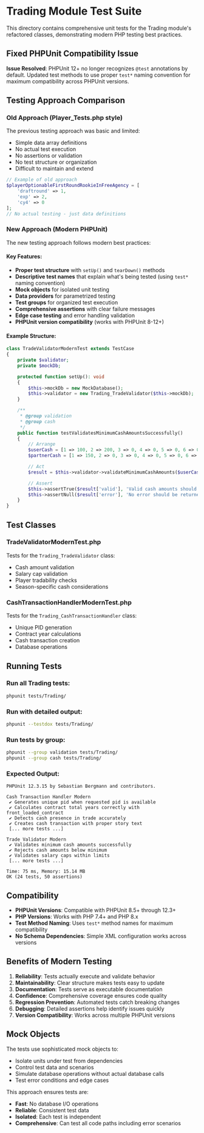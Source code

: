 # Trading Module Test Suite

This directory contains comprehensive unit tests for the Trading module's refactored classes, demonstrating modern PHP testing best practices.

## Fixed PHPUnit Compatibility Issue

**Issue Resolved**: PHPUnit 12+ no longer recognizes `@test` annotations by default. Updated test methods to use proper `test*` naming convention for maximum compatibility across PHPUnit versions.

## Testing Approach Comparison

### Old Approach (Player_Tests.php style)
The previous testing approach was basic and limited:
- Simple data array definitions
- No actual test execution
- No assertions or validation
- No test structure or organization
- Difficult to maintain and extend

```php
// Example of old approach
$playerOptionableFirstRoundRookieInFreeAgency = [
    'draftround' => 1,
    'exp' => 2,
    'cy4' => 0
];
// No actual testing - just data definitions
```

### New Approach (Modern PHPUnit)
The new testing approach follows modern best practices:

#### Key Features:
- **Proper test structure** with `setUp()` and `tearDown()` methods
- **Descriptive test names** that explain what's being tested (using `test*` naming convention)
- **Mock objects** for isolated unit testing
- **Data providers** for parametrized testing
- **Test groups** for organized test execution
- **Comprehensive assertions** with clear failure messages
- **Edge case testing** and error handling validation
- **PHPUnit version compatibility** (works with PHPUnit 8-12+)

#### Example Structure:
```php
class TradeValidatorModernTest extends TestCase
{
    private $validator;
    private $mockDb;

    protected function setUp(): void
    {
        $this->mockDb = new MockDatabase();
        $this->validator = new Trading_TradeValidator($this->mockDb);
    }

    /**
     * @group validation
     * @group cash
     */
    public function testValidatesMinimumCashAmountsSuccessfully()
    {
        // Arrange
        $userCash = [1 => 100, 2 => 200, 3 => 0, 4 => 0, 5 => 0, 6 => 0];
        $partnerCash = [1 => 150, 2 => 0, 3 => 0, 4 => 0, 5 => 0, 6 => 0];

        // Act
        $result = $this->validator->validateMinimumCashAmounts($userCash, $partnerCash);

        // Assert
        $this->assertTrue($result['valid'], 'Valid cash amounts should pass validation');
        $this->assertNull($result['error'], 'No error should be returned for valid amounts');
    }
}
```

## Test Classes

### TradeValidatorModernTest.php
Tests for the `Trading_TradeValidator` class:
- Cash amount validation
- Salary cap validation 
- Player tradability checks
- Season-specific cash considerations

### CashTransactionHandlerModernTest.php
Tests for the `Trading_CashTransactionHandler` class:
- Unique PID generation
- Contract year calculations
- Cash transaction creation
- Database operations

## Running Tests

### Run all Trading tests:
```bash
phpunit tests/Trading/
```

### Run with detailed output:
```bash
phpunit --testdox tests/Trading/
```

### Run tests by group:
```bash
phpunit --group validation tests/Trading/
phpunit --group cash tests/Trading/
```

### Expected Output:
```
PHPUnit 12.3.15 by Sebastian Bergmann and contributors.

Cash Transaction Handler Modern
 ✔ Generates unique pid when requested pid is available
 ✔ Calculates contract total years correctly with front_loaded_contract
 ✔ Detects cash presence in trade accurately
 ✔ Creates cash transaction with proper story text
 [... more tests ...]

Trade Validator Modern
 ✔ Validates minimum cash amounts successfully
 ✔ Rejects cash amounts below minimum
 ✔ Validates salary caps within limits
 [... more tests ...]

Time: 75 ms, Memory: 15.14 MB
OK (24 tests, 50 assertions)
```

## Compatibility

- **PHPUnit Versions**: Compatible with PHPUnit 8.5+ through 12.3+
- **PHP Versions**: Works with PHP 7.4+ and PHP 8.x
- **Test Method Naming**: Uses `test*` method names for maximum compatibility
- **No Schema Dependencies**: Simple XML configuration works across versions

## Benefits of Modern Testing

1. **Reliability**: Tests actually execute and validate behavior
2. **Maintainability**: Clear structure makes tests easy to update
3. **Documentation**: Tests serve as executable documentation
4. **Confidence**: Comprehensive coverage ensures code quality
5. **Regression Prevention**: Automated tests catch breaking changes
6. **Debugging**: Detailed assertions help identify issues quickly
7. **Version Compatibility**: Works across multiple PHPUnit versions

## Mock Objects

The tests use sophisticated mock objects to:
- Isolate units under test from dependencies
- Control test data and scenarios
- Simulate database operations without actual database calls
- Test error conditions and edge cases

This approach ensures tests are:
- **Fast**: No database I/O operations
- **Reliable**: Consistent test data
- **Isolated**: Each test is independent
- **Comprehensive**: Can test all code paths including error scenarios